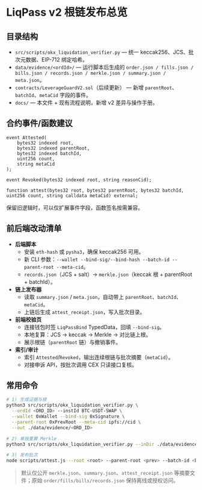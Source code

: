 # LiqPass v2 根链发布总览

## 目录结构

- `src/scripts/okx_liquidation_verifier.py` — 统一 keccak256、JCS、批次元数据、EIP-712 绑定哈希。
- `data/evidence/<ordId>/` — 运行脚本后生成的 `order.json / fills.json / bills.json / records.json / merkle.json / summary.json / meta.json`。
- `contracts/LeverageGuardV2.sol`（后续更新） — 新增 `parentRoot`、`batchId`、`metaCid` 字段的事件。
- `docs/` — 本文件 + 现有流程说明，新增 v2 差异与操作手册。

## 合约事件/函数建议

```solidity
event Attested(
    bytes32 indexed root,
    bytes32 indexed parentRoot,
    bytes32 indexed batchId,
    uint256 count,
    string metaCid
);

event Revoked(bytes32 indexed root, string reasonCid);

function attest(bytes32 root, bytes32 parentRoot, bytes32 batchId, uint256 count, string calldata metaCid) external;
```

保留旧逻辑时，可以仅扩展事件字段，函数签名按需兼容。

## 前后端改动清单

- **后端脚本**
  - 安装 `eth-hash` 或 `pysha3`，确保 keccak256 可用。
  - 新 CLI 参数：`--wallet --bind-sig/--bind-hash --batch-id --parent-root --meta-cid`。
  - `records.json`（JCS + salt）→ `merkle.json`（keccak 根 + parentRoot + batchId）。
- **链上发布器**
  - 读取 `summary.json` / `meta.json`，自动带上 `parentRoot`、`batchId`、`metaCid`。
  - 上链后生成 `attest_receipt.json`，写入批次目录。
- **前端校验页**
  - 连接钱包时签 `LiqPassBind` TypedData，回填 `--bind-sig`。
  - 本地复算：JCS → keccak → Merkle → 对比链上根。
  - 展示根链（`parentRoot` 链）与撤销事件。
- **索引/审计**
  - 索引 `Attested`/`Revoked`，输出连续根链与批次摘要（`metaCid`）。
  - 对接申诉 API，按批次调用 CEX 只读接口复核。

## 常用命令

```bash
# 1) 生成证据与根
python3 src/scripts/okx_liquidation_verifier.py \
  --ordId <ORD_ID> --instId BTC-USDT-SWAP \
  --wallet 0xWallet --bind-sig 0xSignature \
  --parent-root 0xPrevRoot --meta-cid ipfs://cid \
  --out ./data/evidence/<ORD_ID>

# 2) 单独重算 Merkle
python3 src/scripts/okx_liquidation_verifier.py --inDir ./data/evidence/<ORD_ID> --only-merkle

# 3) 发布批次
node scripts/attest.js --root <root> --parent-root <prev> --batch-id <batch> --meta-cid <cid>
```

> 默认仅公开 `merkle.json`、`summary.json`、`attest_receipt.json` 等摘要文件；原始 `order/fills/bills/records.json` 保持离线或授权访问。
